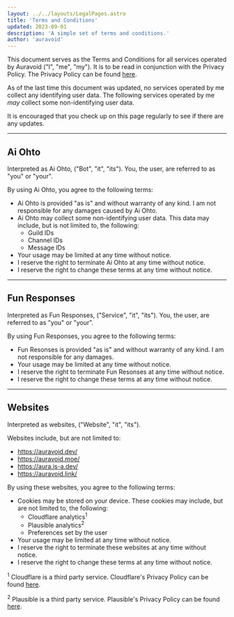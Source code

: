 ```yaml
---
layout: ../../layouts/LegalPages.astro
title: 'Terms and Conditions'
updated: 2023-09-01
description: 'A simple set of terms and conditions.'
author: 'auravoid'
---
```


This document serves as the Terms and Conditions for all services operated by Auravoid ("I", "me", "my"). It is to be
read in conjunction with the Privacy Policy. The Privacy Policy can be found [here](/legal/privacy).

As of the last time this document was updated, no services operated by me collect any identifying user data. The
following services operated by me _may_ collect some non-identifying user data.

It is encouraged that you check up on this page regularly to see if there are any updates.

---

## Ai Ohto

Interpreted as Ai Ohto, ("Bot", "it", "its"). You, the user, are referred to as "you" or "your".

By using Ai Ohto, you agree to the following terms:

- Ai Ohto is provided "as is" and without warranty of any kind. I am not responsible for any damages caused by Ai Ohto.
- Ai Ohto may collect some non-identifying user data. This data may include, but is not limited to, the following:
  - Guild IDs
  - Channel IDs
  - Message IDs
- Your usage may be limited at any time without notice.
- I reserve the right to terminate Ai Ohto at any time without notice.
- I reserve the right to change these terms at any time without notice.

---

## Fun Responses

Interpreted as Fun Responses, ("Service", "it", "its"). You, the user, are referred to as "you" or "your".

By using Fun Responses, you agree to the following terms:

- Fun Resonses is provided "as is" and without warranty of any kind. I am not responsible for any damages.
- Your usage may be limited at any time without notice.
- I reserve the right to terminate Fun Resonses at any time without notice.
- I reserve the right to change these terms at any time without notice.

---

## Websites

Interpreted as websites, ("Website", "it", "its").

Websites include, but are not limited to:

- https://auravoid.dev/
- https://auravoid.moe/
- https://aura.is-a.dev/
- https://auravoid.link/

By using these websites, you agree to the following terms:

- Cookies may be stored on your device. These cookies may include, but are not limited to, the following:
  - Cloudflare analytics<sup>1</sup>
  - Plausible analytics<sup>2</sup>
  - Preferences set by the user
- Your usage may be limited at any time without notice.
- I reserve the right to terminate these websites at any time without notice.
- I reserve the right to change these terms at any time without notice.

<sup>1</sup> Cloudflare is a third party service. Cloudflare's Privacy Policy can be found
[here](https://www.cloudflare.com/privacypolicy/).

<sup>2</sup> Plausible is a third party service. Plausible's Privacy Policy can be found
[here](https://plausible.io/privacy).
